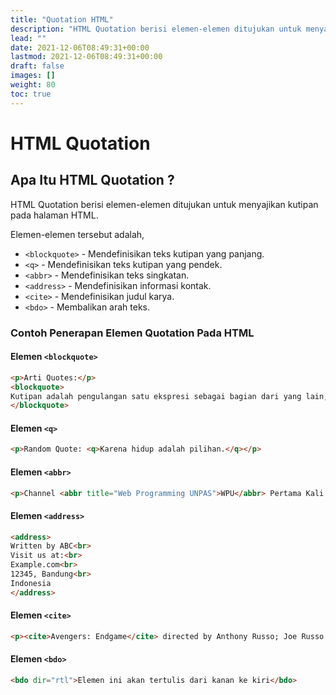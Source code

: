 ```yaml
---
title: "Quotation HTML"
description: "HTML Quotation berisi elemen-elemen ditujukan untuk menyajikan kutipan pada halaman HTML."
lead: ""
date: 2021-12-06T08:49:31+00:00
lastmod: 2021-12-06T08:49:31+00:00
draft: false
images: []
weight: 80
toc: true
---
```

# HTML Quotation

## Apa Itu HTML Quotation ?

HTML Quotation berisi elemen-elemen ditujukan untuk menyajikan kutipan pada halaman HTML.

Elemen-elemen tersebut adalah,

- `<blockquote>` - Mendefinisikan teks kutipan yang panjang.
- `<q>` - Mendefinisikan teks kutipan yang pendek.
- `<abbr>` - Mendefinisikan teks singkatan.
- `<address>` - Mendefinisikan informasi kontak.
- `<cite>` - Mendefinisikan judul karya.
- `<bdo>` - Membalikan arah teks.

### Contoh Penerapan Elemen Quotation Pada HTML

#### Elemen `<blockquote>`

```html
<p>Arti Quotes:</p>
<blockquote>
Kutipan adalah pengulangan satu ekspresi sebagai bagian dari yang lain, terutama ketika ekspresi yang dikutip itu terkenal atau secara tersurat dihubungkan dengan kutipan ke sumber yang asli, dan ditandai oleh tanda kutip.
</blockquote>
```

#### Elemen `<q>`

```html
<p>Random Quote: <q>Karena hidup adalah pilihan.</q></p>
```

#### Elemen `<abbr>`

```html
<p>Channel <abbr title="Web Programming UNPAS">WPU</abbr> Pertama Kali merilis video pada 29 Januari 2015</p>
```

#### Elemen `<address>`

```html
<address>
Written by ABC<br>
Visit us at:<br>
Example.com<br>
12345, Bandung<br>
Indonesia
</address>
```

#### Elemen `<cite>`

```html
<p><cite>Avengers: Endgame</cite> directed by Anthony Russo; Joe Russo. Release in 2019.</p>
```

#### Elemen `<bdo>`

```html
<bdo dir="rtl">Elemen ini akan tertulis dari kanan ke kiri</bdo>
```

